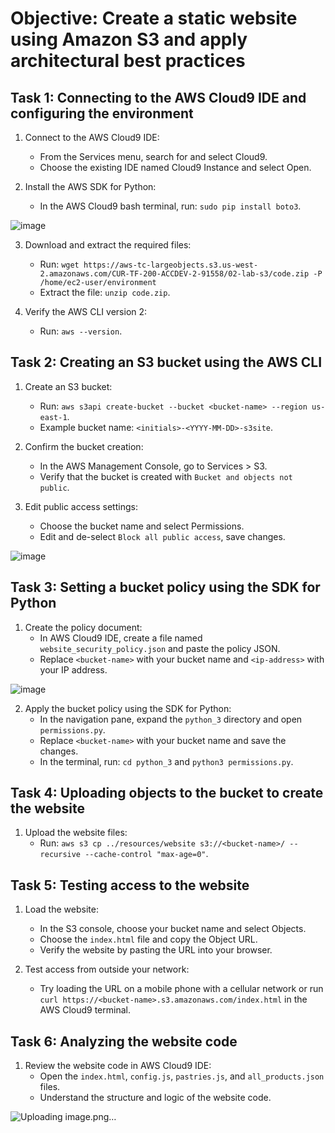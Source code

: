 # Objective: Create a static website using Amazon S3 and apply architectural best practices

## Task 1: Connecting to the AWS Cloud9 IDE and configuring the environment

1. Connect to the AWS Cloud9 IDE:
   - From the Services menu, search for and select Cloud9.
   - Choose the existing IDE named Cloud9 Instance and select Open.

2. Install the AWS SDK for Python:
   - In the AWS Cloud9 bash terminal, run: `sudo pip install boto3`.

  ![image](https://github.com/user-attachments/assets/1ccddd87-44b0-4e8e-8aae-0faa17ca136c)

3. Download and extract the required files:
   - Run: `wget https://aws-tc-largeobjects.s3.us-west-2.amazonaws.com/CUR-TF-200-ACCDEV-2-91558/02-lab-s3/code.zip -P /home/ec2-user/environment`
   - Extract the file: `unzip code.zip`.

4. Verify the AWS CLI version 2:
   - Run: `aws --version`.

## Task 2: Creating an S3 bucket using the AWS CLI

1. Create an S3 bucket:
   - Run: `aws s3api create-bucket --bucket <bucket-name> --region us-east-1`.
   - Example bucket name: `<initials>-<YYYY-MM-DD>-s3site`.

2. Confirm the bucket creation:
   - In the AWS Management Console, go to Services > S3.
   - Verify that the bucket is created with `Bucket and objects not public`.

3. Edit public access settings:
   - Choose the bucket name and select Permissions.
   - Edit and de-select `Block all public access`, save changes.

![image](https://github.com/user-attachments/assets/bf7952a7-cf1d-4034-912d-9c94ad638b32)

## Task 3: Setting a bucket policy using the SDK for Python

1. Create the policy document:
   - In AWS Cloud9 IDE, create a file named `website_security_policy.json` and paste the policy JSON.
   - Replace `<bucket-name>` with your bucket name and `<ip-address>` with your IP address.

  ![image](https://github.com/user-attachments/assets/8f3e5509-91ce-4d22-b3d2-dc3b32056612)


2. Apply the bucket policy using the SDK for Python:
   - In the navigation pane, expand the `python_3` directory and open `permissions.py`.
   - Replace `<bucket-name>` with your bucket name and save the changes.
   - In the terminal, run: `cd python_3` and `python3 permissions.py`.

## Task 4: Uploading objects to the bucket to create the website

1. Upload the website files:
   - Run: `aws s3 cp ../resources/website s3://<bucket-name>/ --recursive --cache-control "max-age=0"`.

## Task 5: Testing access to the website

1. Load the website:
   - In the S3 console, choose your bucket name and select Objects.
   - Choose the `index.html` file and copy the Object URL.
   - Verify the website by pasting the URL into your browser.

2. Test access from outside your network:
   - Try loading the URL on a mobile phone with a cellular network or run `curl https://<bucket-name>.s3.amazonaws.com/index.html` in the AWS Cloud9 terminal.

## Task 6: Analyzing the website code

1. Review the website code in AWS Cloud9 IDE:
   - Open the `index.html`, `config.js`, `pastries.js`, and `all_products.json` files.
   - Understand the structure and logic of the website code.

![Uploading image.png…]()

